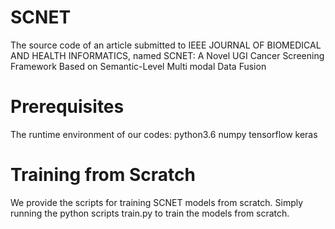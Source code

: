 # SCNET
The source code of an article submitted to IEEE JOURNAL OF BIOMEDICAL AND HEALTH INFORMATICS, named SCNET: A Novel UGI Cancer Screening Framework Based on Semantic-Level Multi modal Data Fusion

# Prerequisites
The runtime environment of our codes: python3.6 numpy tensorflow keras

# Training from Scratch
We provide the scripts for training SCNET models from scratch. Simply running the python scripts train.py to train the models from scratch.
